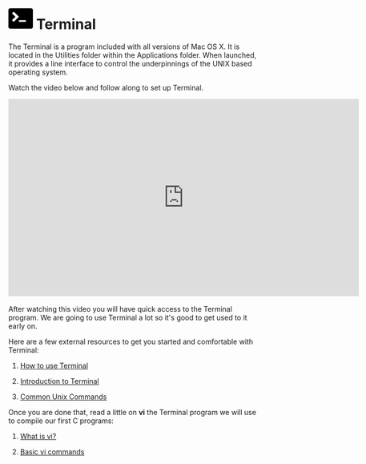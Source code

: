 # ![Terminal](/images/terminal-big.png) Terminal
The Terminal is a program included with all versions of Mac OS X. It is located in the Utilities folder within the Applications folder. When launched, it provides a line interface to control the underpinnings of the UNIX based operating system.

Watch the video below and follow along to set up Terminal.

<iframe width="700" height="394" src="https://www.youtube.com/embed/nL5jFN_H354?showinfo=0" frameborder="0" allowfullscreen></iframe>

After watching this video you will have quick access to the Terminal program. We are going to use Terminal a lot so it's good to get used to it early on.

Here are a few external resources to get you started and comfortable with Terminal:

1. [How to use Terminal](https://www.youtube.com/watch?v=I65C4ZXK4ek)

2. [Introduction to Terminal](http://www.macworld.co.uk/feature/mac-software/get-more-out-of-os-x-terminal-3608274/)

3. [Common Unix Commands](http://mally.stanford.edu/~sr/computing/basic-unix.html)

Once you are done that, read a little on **vi** the Terminal program we will use to compile our first C programs:

1. [What is vi?](https://en.wikipedia.org/wiki/Vi)

2. [Basic vi commands](https://www.cs.colostate.edu/helpdocs/vi.html)
